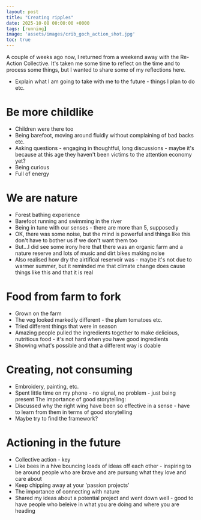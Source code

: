 ```yaml
--- 
layout: post
title: "Creating ripples"
date: 2025-10-08 00:00:00 +0000 
tags: [running]
image: 'assets/images/crib_goch_action_shot.jpg'
toc: true
--- 
```


A couple of weeks ago now, I returned from a weekend away with the Re-Action Collective. It's taken me some time to reflect on the time and to process some things, but I wanted to share some of my reflections here.

- Explain what I am going to take with me to the future - things I plan to do etc. 

# Be more childlike
- Children were there too
- Being barefoot, moving around fluidly without complaining of bad backs etc. 
- Asking questions - engaging in thoughtful, long discussions - maybe it's because at this age they haven't been victims to the attention economy yet? 
- Being curious
- Full of energy 

# We are nature 
- Forest bathing experience 
- Barefoot running and swimming in the river 
- Being in tune with our senses - there are more than 5, supposedly 
- OK, there was some noise, but the mind is powerful and things like this don't have to bother us if we don't want them too
- But...I did see some irony here that there was an organic farm and a nature reserve and lots of music and dirt bikes making noise
- Also realised how dry the airtifical reservoir was - maybe it's not due to warmer summer, but it reminded me that climate change does cause things like this and that it is real

# Food from farm to fork
- Grown on the farm 
- The veg looked markedly different - the plum tomatoes etc.
- Tried different things that were in season 
- Amazing people pulled the ingredients together to make delicious, nutritious food - it's not hard when you have good ingredients 
- Showing what's possible and that a different way is doable

# Creating, not consuming 
- Embroidery, painting, etc.
- Spent little time on my phone - no signal, no problem - just being present 
The importance of good storytelling:
- Discussed why the right wing have been so effective in a sense - have to learn from them in terms of good storytelling 
- Maybe try to find the framework? 

# Actioning in the future
- Collective action - key
- Like bees in a hive bouncing loads of ideas off each other - inspiring to be around people who are brave and are pursung what they love and care about 
- Keep chipping away at your 'passion projects'
- The importance of connecting with nature 
- Shared my ideas about a potential project and went down well - good to have people who beleive in what you are doing and where you are heading